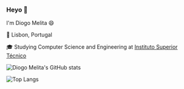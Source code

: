 ### Heyo 👋
I'm Diogo Melita 😄

📌 Lisbon, Portugal

🎓 Studying Computer Science and Engineering at [Instituto Superior Técnico](https://tecnico.ulisboa.pt/pt/)

![Diogo Melita's GitHub stats](https://github-readme-stats.vercel.app/api?username=D-Melita&show_icons=true&theme=react)

![Top Langs](https://github-readme-stats.vercel.app/api/top-langs/?username=D-Melita&layout=compact&theme=react)


<!--
**d-melita/D-Melita** is a ✨ _special_ ✨ repository because its `README.md` (this file) appears on your GitHub profile.

Here are some ideas to get you started:

- 🔭 I’m currently working on ...
- 🌱 I’m currently learning ...
- 👯 I’m looking to collaborate on ...
- 🤔 I’m looking for help with ...
- 💬 Ask me about ...
- 📫 How to reach me: ...
- 😄 Pronouns: ...
- ⚡ Fun fact: ...
-->
